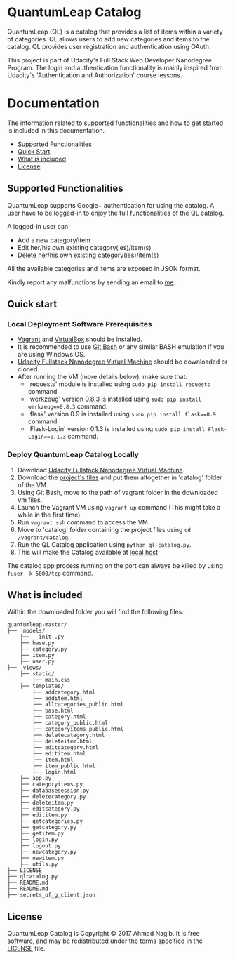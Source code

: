 # QuantumLeap Catalog

QuantumLeap (QL) is a catalog that provides a list of items within a variety of categories. QL allows users to add new categories and items to the catalog. QL provides user registration and authentication using OAuth.

This project is part of Udacity's Full Stack Web Developer Nanodegree Program. The login and authentication functionality is mainly inspired from Udacity's 'Authentication and Authorization' course lessons.

# Documentation

The information related to supported functionalities and how to get started is included in this documentation.

- [Supported Functionalities](#supported-functionalities)
- [Quick Start](#quick-start)
- [What is included](#what-is-included)
- [License](#license)


## Supported Functionalities

QuantumLeap supports Google+ authentication for using the catalog. A user have to be logged-in to enjoy the full functionalities of the QL catalog.

A logged-in user can:
- Add a new category/item
- Edit her/his own existing category(ies)/item(s)
- Delete her/his own existing category(ies)/item(s)

All the available categories and items are exposed in JSON format.

Kindly report any malfunctions by sending an email to [me](mailto:ahmadnagib@fci-cu.edu.eg).

## Quick start

### Local Deployment Software Prerequisites 

- [Vagrant](https://www.vagrantup.com/downloads.html) and [VirtualBox](https://www.virtualbox.org/wiki/Downloads) should be installed.
- It is recommended to use [Git Bash](https://git-for-windows.github.io/) or any similar BASH emulation if you are using Windows OS.
- [Udacity Fullstack Nanodegree Virtual Machine](https://github.com/udacity/fullstack-nanodegree-vm) should be downloaded or cloned.
- After running the VM (more details below), make sure that:
    - 'requests' module is installed using `sudo pip install requests` command.
    - 'werkzeug' version 0.8.3 is installed using `sudo pip install werkzeug==0.8.3` command.
    - 'flask' version 0.9 is installed using `sudo pip install flask==0.9` command.
    - 'Flask-Login' version 0.1.3 is installed using `sudo pip install Flask-Login==0.1.3` command.

### Deploy QuantumLeap Catalog Locally
1. Download [Udacity Fullstack Nanodegree Virtual Machine](https://github.com/udacity/fullstack-nanodegree-vm).
2. Download the [project's files](https://github.com/ahmadnagib/QuantumLeapCatalog) and put them altogether in 'catalog' folder of the VM.
3. Using Git Bash, move to the path of vagrant folder in the downloaded vm files.
4. Launch the Vagrant VM using `vagrant up` command (This might take a while in the first time).
5. Run `vagrant ssh` command to access the VM.
6. Move to 'catalog' folder containing the project files using `cd /vagrant/catalog`.
7. Run the QL Catalog application using `python ql-catalog.py`. 
8. This will make the Catalog available at [local host](localhost:5000)

The catalog app process running on the port can always be killed by using `fuser -k 5000/tcp` command.


## What is included

Within the downloaded folder you will find the following files:

```
quantumleap-master/
├──  models/
    ├── __init_.py
    ├── base.py
    ├── category.py
    ├── item.py
    ├── user.py
├──  views/
    ├── static/
        ├── main.css
    ├── templates/
        ├── addcategory.html
        ├── additem.html
        ├── allcategories_public.html
        ├── base.html
        ├── category.html
        ├── category_public.html
        ├── categoryitems_public.html
        ├── deletecategory.html
        ├── deleteitem.html
        ├── editcategory.html
        ├── edititem.html
        ├── item.html
        ├── item_public.html
        ├── login.html
    ├── app.py
    ├── categoryitems.py
    ├── databasesession.py
    ├── deletecategory.py
    ├── deleteitem.py
    ├── editcategory.py
    ├── edititem.py
    ├── getcategories.py
    ├── getcategory.py
    ├── getitem.py
    ├── login.py
    ├── logout.py
    ├── newcategory.py
    ├── newitem.py
    ├── utils.py
├── LICENSE
├── qlcatalog.py
├── README.md
├── README.md
├── secrets_of_g_client.json
```

## License

QuantumLeap Catalog is Copyright © 2017 Ahmad Nagib. It is free software, and may be redistributed under the terms specified in the [LICENSE](/LICENSE) file.